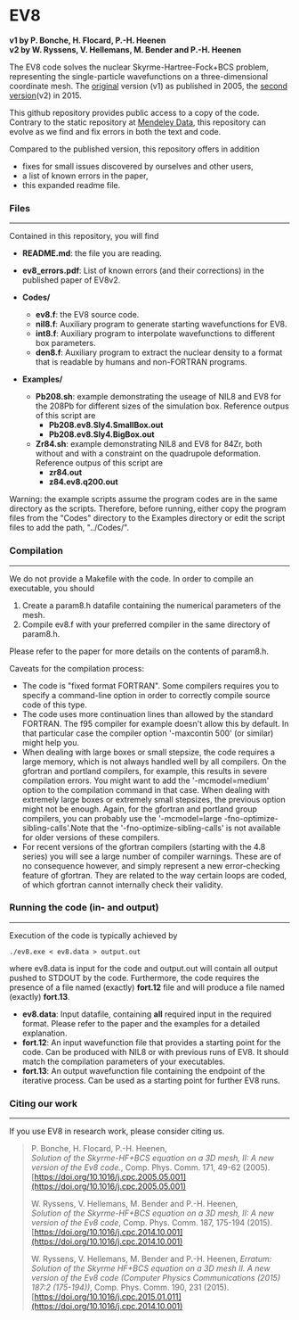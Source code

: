 # EV8
**v1 by P. Bonche, H. Flocard, P.-H. Heenen**   
**v2 by W. Ryssens, V. Hellemans, M. Bender and P.-H. Heenen**

The EV8 code solves the nuclear Skyrme-Hartree-Fock+BCS problem, representing the single-particle wavefunctions on a three-dimensional coordinate mesh. The [original](https://www.sciencedirect.com/science/article/abs/pii/S0010465505002821]) version (v1) as published in 2005, the [second version](https://www.sciencedirect.com/science/article/abs/pii/S0010465514003361)(v2) in 2015.

This github repository provides public access to a copy of the code. Contrary to the static repository at [Mendeley Data](https://data.mendeley.com/datasets/pbv7bz59rj/1), this repository can evolve as we find and fix errors in both the text and code.

Compared to the published version, this repository offers in addition

* fixes for small issues discovered by ourselves and other users,
* a list of known errors in the paper,
* this expanded readme file.

### Files 
---
Contained in this repository, you will find

* **README.md**: the file you are reading.
* **ev8_errors.pdf**: List of known errors (and their corrections) in the published paper of EV8v2.
* **Codes/**
   * **ev8.f**:  the EV8 source code.
   * **nil8.f**: Auxiliary program to generate starting wavefunctions for EV8.
   * **int8.f**: Auxiliary program to interpolate wavefunctions to different box parameters.
   * **den8.f**:  Auxiliary program to extract the nuclear density to a format that is readable by humans and non-FORTRAN programs. 

* **Examples/**
	* **Pb208.sh**: example demonstrating the useage of NIL8 and EV8 for the 208Pb for different sizes of the simulation box. Reference outpus of this script are
		* **Pb208.ev8.Sly4.SmallBox.out**
		* **Pb208.ev8.Sly4.BigBox.out**
	* **Zr84.sh**: example demonstrating NIL8 and EV8 for 84Zr, both without and with a constraint on the quadrupole deformation. Reference outpus of this script are
		* **zr84.out**
		* **z84.ev8.q200.out**
		
Warning: the example scripts assume the program codes are in the same directory as the scripts. Therefore, before running, either copy the program files from the "Codes" directory to the Examples directory or edit the script files to add the path, "../Codes/".

### Compilation
---
We do not provide a Makefile with the code. In order to compile an executable, you should
1. Create a param8.h datafile containing the numerical parameters of the mesh.
2. Compile ev8.f with your preferred compiler in the same directory of param8.h.

Please refer to the paper for more details on the contents of param8.h.

Caveats for the compilation process:
* The code is "fixed format FORTRAN". Some compilers requires you to specify a command-line option in order to correctly compile source code of this type.
* The code uses more continuation lines than allowed by the standard FORTRAN. The f95 compiler for example doesn't allow this by default. In that particular case the compiler option '-maxcontin 500' (or similar) might help you.
*  When dealing with large boxes or small stepsize, the code requires a large memory, which is not always handled well by all compilers. On the gfortran and portland compilers, for example, this results in severe compilation errors. You might want to add the '-mcmodel=medium' option to the compilation command in that case. When dealing with extremely large boxes or extremely small stepsizes, the previous option might not be enough. Again, for the gfortran and portland group compilers, you can probably use the '-mcmodel=large -fno-optimize-sibling-calls'.Note that the '-fno-optimize-sibling-calls' is not available for older versions of these compilers.
*  For recent versions of the gfortran compilers (starting with the 4.8 series) you will see a large number of compiler warnings. These are of no consequence however, and simply represent a new error-checking feature of gfortran. They are related to the way certain loops are coded, of which gfortran cannot internally check their validity.

### Running the code (in- and output)
----
Execution of the code is typically achieved by
```
./ev8.exe < ev8.data > output.out
```

where ev8.data is input for the code and output.out will contain all output pushed to STDOUT by the code. Furthermore, the code requires the presence of a file named (exactly) **fort.12** file and will produce a file named (exactly) **fort.13**. 

* **ev8.data**: Input datafile, containing **all** required input in the required format. Please refer to the paper and the examples for a detailed explanation.
* **fort.12**: An input wavefunction file that provides a starting point for the code. Can be produced with NIL8 or with previous runs of EV8. It should match the compilation parameters of your executables.
* **fort.13**: An output wavefunction file containing the endpoint of the iterative process. Can be used as a starting point for further EV8 runs. 


### Citing our work
-----

If you use EV8 in research work, please consider citing us. 

> P. Bonche, H. Flocard, P.-H. Heenen,  
> *Solution of the Skyrme-HF+BCS equation on a 3D mesh, II: A new version of the Ev8 code.*, Comp. Phys. Comm. 171, 49-62 (2005).
> [https://doi.org/10.1016/j.cpc.2005.05.001](https://doi.org/10.1016/j.cpc.2005.05.001)
>
> W. Ryssens, V. Hellemans, M. Bender and P.-H. Heenen,  
> *Solution of the Skyrme-HF+BCS equation on a 3D mesh, II: A new version of the Ev8 code*, Comp. Phys. Comm. 187, 175-194 (2015).
> [https://doi.org/10.1016/j.cpc.2014.10.001](https://doi.org/10.1016/j.cpc.2014.10.001)
>
>  W. Ryssens, V. Hellemans, M. Bender and P.-H. Heenen,
>  *Erratum: Solution of the Skyrme HF+BCS equation on a 3D mesh II. A new version of the Ev8 code (Computer Physics Communications (2015) 187:2 (175-194))*, Comp. Phys. Comm. 190, 231 (2015).
> [https://doi.org/10.1016/j.cpc.2015.01.011](https://doi.org/10.1016/j.cpc.2014.10.001)
  
